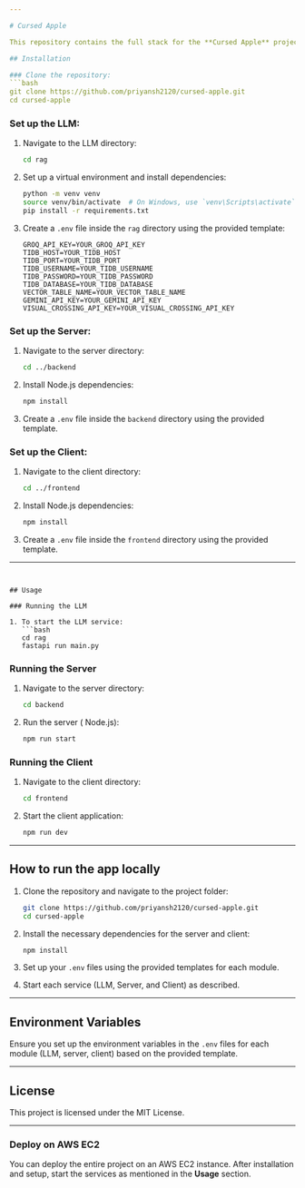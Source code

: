 ```yaml
---

# Cursed Apple

This repository contains the full stack for the **Cursed Apple** project, including the LLM, server, and client components.

## Installation

### Clone the repository:
```bash
git clone https://github.com/priyansh2120/cursed-apple.git
cd cursed-apple
```

### Set up the LLM:

1. Navigate to the LLM directory:
   ```bash
   cd rag
   ```

2. Set up a virtual environment and install dependencies:
   ```bash
   python -m venv venv
   source venv/bin/activate  # On Windows, use `venv\Scripts\activate`
   pip install -r requirements.txt
   ```

3. Create a `.env` file inside the `rag` directory using the provided template:
   ```
   GROQ_API_KEY=YOUR_GROQ_API_KEY
   TIDB_HOST=YOUR_TIDB_HOST
   TIDB_PORT=YOUR_TIDB_PORT
   TIDB_USERNAME=YOUR_TIDB_USERNAME
   TIDB_PASSWORD=YOUR_TIDB_PASSWORD
   TIDB_DATABASE=YOUR_TIDB_DATABASE
   VECTOR_TABLE_NAME=YOUR_VECTOR_TABLE_NAME
   GEMINI_API_KEY=YOUR_GEMINI_API_KEY
   VISUAL_CROSSING_API_KEY=YOUR_VISUAL_CROSSING_API_KEY
   ```

### Set up the Server:

1. Navigate to the server directory:
   ```bash
   cd ../backend
   ```

2. Install Node.js dependencies:
   ```bash
   npm install
   ```

3. Create a `.env` file inside the `backend` directory using the provided template.

### Set up the Client:

1. Navigate to the client directory:
   ```bash
   cd ../frontend
   ```

2. Install Node.js dependencies:
   ```bash
   npm install
   ```

3. Create a `.env` file inside the `frontend` directory using the provided template.

---
```


## Usage

### Running the LLM

1. To start the LLM service:
   ```bash
   cd rag
   fastapi run main.py
   ```

### Running the Server

1. Navigate to the server directory:
   ```bash
   cd backend
   ```

2. Run the server ( Node.js):
   ```bash
   npm run start
   ```

### Running the Client

1. Navigate to the client directory:
   ```bash
   cd frontend
   ```

2. Start the client application:
   ```bash
   npm run dev
   ```

---


## How to run the app locally

1. Clone the repository and navigate to the project folder:
   ```bash
   git clone https://github.com/priyansh2120/cursed-apple.git
   cd cursed-apple
   ```

2. Install the necessary dependencies for the server and client:
   ```bash
   npm install
   ```

3. Set up your `.env` files using the provided templates for each module.

4. Start each service (LLM, Server, and Client) as described.

---

## Environment Variables

Ensure you set up the environment variables in the `.env` files for each module (LLM, server, client) based on the provided template.

---

## License

This project is licensed under the MIT License.

---

### Deploy on AWS EC2
You can deploy the entire project on an AWS EC2 instance. After installation and setup, start the services as mentioned in the **Usage** section.

